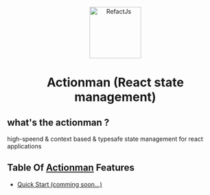 <p align="center">
  <a href="#" target="blank"><img src="https://avatars.githubusercontent.com/u/122677234?s=200&v=4" width="120" alt="RefactJs" /></a>
  <h1 align="center">Actionman<span> (React state management)</span></h1>
</p>


## what's the actionman ?

high-speend & context based & typesafe state management for react applications

## Table Of <u>Actionman</u> Features

- [Quick Start (comming soon...)](#quick-start)